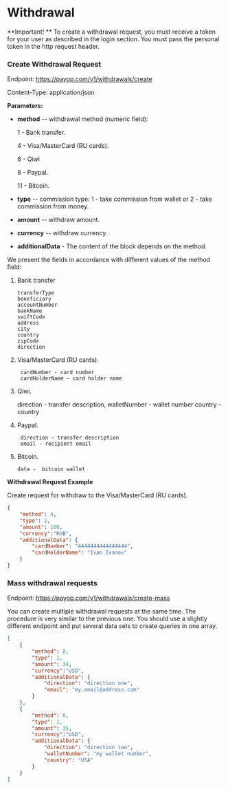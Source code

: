 # Withdrawal

**Important! ** To create a withdrawal request, you must receive a token for your user as described in the login section. You must pass the personal token in the http request header.

### Create Withdrawal Request

Endpoint: https://payop.com/v1/withdrawals/create

Content-Type: application/json

**Parameters:**

* **method** -- withdrawal method (numeric field):

     1 - Bank transfer.
     
     4 - Visa/MasterCard (RU cards).
     
     6 - Qiwi
     
     8 - Paypal.
     
     11 - Bitcoin.

* **type** -- commission type: 1 - take commission from wallet or 2 - take commission from money.
* **amount** -- withdraw amount.
* **currency** -- withdraw currency.
* **additionalData** - The content of the block depends on the method.

We present the fields in accordance with different values of the method field:

 1. Bank transfer

        transferType
        beneficiary
        accountNumber
        bankName
        swiftCode
        address
        city
        country
        zipCode
        direction
 

4. Visa/MasterCard (RU cards).

        cardNumber - card number
        cardHolderName — card holder name

6. Qiwi.

    direction - transfer description,
    walletNumber - wallet number
    country - country
     
8. Paypal.

        direction - transfer description
        email - recipient email
     
11. Bitcoin.
     
        data -  bitcoin wallet


**Withdrawal Request Example**

Create request for withdraw to the Visa/MasterCard (RU cards).

```json
{
    "method": 4,
    "type": 1,
    "amount": 100,
    "currency":"RUB",
    "additionalData": {
        "cardNumber": "4444444444444444",
        "cardHolderName": "Ivan Ivanov"
    }
}
```

### Mass withdrawal requests

Endpoint: https://payop.com/v1/withdrawals/create-mass

You can create multiple withdrawal requests at the same time. The procedure is very similar to the previous one. You should use a slightly different endpoint and put several data sets to create queries in one array.

```json
[
	{
		"method": 8,
		"type": 1,
		"amount": 34,
		"currency":"USD",
		"additionalData": {
			"direction": "direction one",
			"email": "my.email@address.com"
		}
	},
	{
		"method": 6,
		"type": 1,
		"amount": 35,
		"currency":"USD",
		"additionalData": {
			"direction": "direction two",
			"walletNumber": "my wallet number",
			"country": "USA"
		}
	}
]
```

